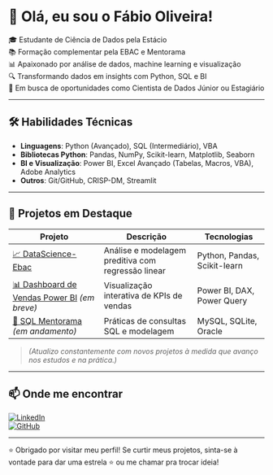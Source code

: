 # 👋 Olá, eu sou o Fábio Oliveira!

🎓 Estudante de Ciência de Dados pela Estácio  
📚 Formação complementar pela EBAC e Mentorama  
📊 Apaixonado por análise de dados, machine learning e visualização  
🔍 Transformando dados em insights com Python, SQL e BI  
🚀 Em busca de oportunidades como Cientista de Dados Júnior ou Estagiário

---

## 🛠️ Habilidades Técnicas

- **Linguagens**: Python (Avançado), SQL (Intermediário), VBA  
- **Bibliotecas Python**: Pandas, NumPy, Scikit-learn, Matplotlib, Seaborn  
- **BI e Visualização**: Power BI, Excel Avançado (Tabelas, Macros, VBA), Adobe Analytics  
- **Outros**: Git/GitHub, CRISP-DM, Streamlit

---

## 🚀 Projetos em Destaque

| Projeto | Descrição | Tecnologias |
|--------|-----------|-------------|
| [📈 DataScience-Ebac](https://github.com/fabiooliveira95/DataScience-Ebac) | Análise e modelagem preditiva com regressão linear | Python, Pandas, Scikit-learn |
| [📊 Dashboard de Vendas Power BI](#) _(em breve)_ | Visualização interativa de KPIs de vendas | Power BI, DAX, Power Query |
| [📂 SQL Mentorama](#) _(em andamento)_ | Práticas de consultas SQL e modelagem | MySQL, SQLite, Oracle |

> *(Atualizo constantemente com novos projetos à medida que avanço nos estudos e na prática.)*

---

## 📫 Onde me encontrar

[![LinkedIn](https://img.shields.io/badge/LinkedIn-fabiooliveira95-blue?logo=linkedin)](https://www.linkedin.com/in/fabiooliveira95)  
[![GitHub](https://img.shields.io/badge/GitHub-@fabiooliveira95-181717?logo=github)](https://github.com/fabiooliveira95)

---

⭐ Obrigado por visitar meu perfil! Se curtir meus projetos, sinta-se à vontade para dar uma estrela ⭐ ou me chamar pra trocar ideia!

